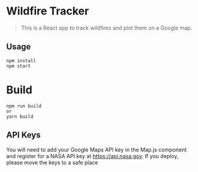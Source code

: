 # Wildfire Tracker

> This is a React app to track wildfires and plot them on a Google map.

## Usage

```
npm install
npm start
```

# Build

```
npm run build
or
yarn build
```

## API Keys

You will need to add your Google Maps API key in the Map.js component and register for a NASA API key at https://api.nasa.gov. If you deploy, please move the keys to a safe place

